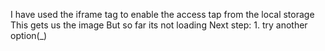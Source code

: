 I have used the iframe tag to enable the access tap from the local storage
This gets us the image 
But so far its not loading 
Next step:
    1. try another option(_)
